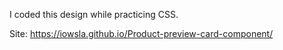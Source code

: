 I coded this design while practicing CSS.

Site: https://iowsla.github.io/Product-preview-card-component/
